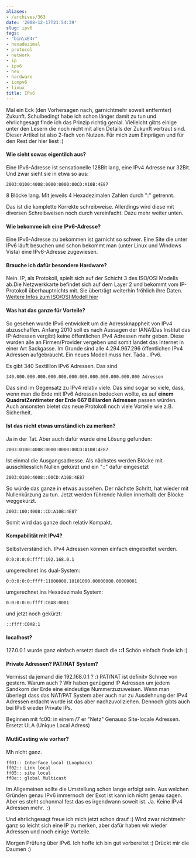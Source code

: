 ```yaml
---
aliases:
- /archives/363
date: '2008-12-17T21:54:39'
slug: ipv6
tags:
- "bin\xE4r"
- hexadezimal
- protocol
- network
- ip
- ipv6
- hex
- hardware
- icmpv6
- linux
title: IPv6
---
```


Mal ein Eck (den Vorhersagen nach, garnichtmehr soweit entfernter) Zukunft.
Schulbedingt habe ich schon länger damit zu tun und ehrlichgesagt finde ich
das Prinzip richtig genial. Vielleicht gibts einige unter den Lesern die
noch nicht mit allen Details der Zukunft vertraut sind. Dieser Artikel ist
also 2-fach von Nutzen. Für mich zum Einprägen und für den Rest der hier
liest :)

#### Wie sieht sowas eigentilch aus?

Eine IPv6-Adresse ist sensationelle 128Bit lang, eine IPv4 Adresse nur
32Bit. Und zwar sieht sie in etwa so aus:

    2003:0100:4008:0000:0000:00CD:A10B:4E87

8 Blöcke lang. Mit jeweils 4 Hexadezimalen Zahlen durch ":" getrennt.

Das ist die komplette Korrekte schreibweise. Allerdings wird diese mit
diversen Schreibweisen noch durch vereinfacht.  Dazu mehr weiter unten.

#### Wie bekomme ich eine IPv6-Adresse?

Eine IPv6-Adresse zu bekommen ist garnicht so schwer. Eine Site die unter
IPv6 läuft besuchen und schon bekommt man (unter Linux und Windows Vista)
eine IPv6-Adresse zugewiesen.

#### Brauche ich dafür besondere Hardware?

Nein. IP, als Protokoll, spielt sich auf der Schicht 3 des ISO/OSI Modells
ab.Die Netzwerkkarte befindet sich auf dem Layer 2 und bekommt vom
IP-Protokoll überhauptnichts mit. Sie überträgt weiterhin fröhlich ihre
Daten.  [Weitere Infos zum ISO/OSI Modell hier](http://de.wikipedia.org/wiki/OSI-Modell)

#### Was hat das ganze für Vorteile?

So gesehen wurde IPv6 entwickelt um die Adressknappheit von IPv4
abzuschaffen. Anfang 2010 soll es nach Aussagen der IANA(Das Institut das
IP-Adressen vergibt) keine öffentlichen IPv4 Adressen mehr geben. Diese
wurden alle an Firmen/Provider vergeben und somit landet das Internet in
einer Art Sackgasse. Im Grunde sind alle 4.294.967.296 öffentlichen IPv4
Adressen aufgebraucht.  Ein neues Modell muss her. Tada...IPv6.

Es gibt 340 Sextillion IPv6 Adressen. Das sind

    340.000.000.000.000.000.000.000.000.000.000.000.000 Adressen

Das sind im Gegensatz zu IPv4 relativ viele. Das sind sogar so viele, dass,
wenn man die Erde mit IPv6 Adressen bedecken wollte, es auf **einem
QuadratZentimeter der Erde 667 Billiarden Adressen** passen würden. Auch
ansonsten bietet das neue Protokoll noch viele Vorteile wie z.B.
Sicherheit.

#### Ist das nicht etwas umständlich zu merken?

Ja in der Tat. Aber auch dafür wurde eine Lösung gefunden:

    2003:0100:4008:0000:0000:00CD:A10B:4E87

Ist einmal die Ausgangsadresse.  Als nächstes werden Blöcke mit
ausschliesslich Nullen gekürzt und ein "::" dafür eingesetzt

    2003:0100:4008::00CD:A10B:4E87

So würde das ganze in etwas aussehen.  Der nächste Schritt, hat wieder mit
Nullenkürzung zu tun.  Jetzt werden führende Nullen innerhalb der Blöcke
weggekürzt.

    2003:100:4008::CD:A10B:4E87

Somit wird das ganze doch relativ Kompakt.

#### Kompabilität mit IPv4?

Selbstverständlich. IPv4 Adressen können einfach eingebettet werden.

    0:0:0:0:0:ffff:192.168.0.1

umgerechnet ins dual-System:

    0:0:0:0:0:ffff:11000000.10101000.00000000.00000001

umgerechnet ins Hexadezimale System:

    0:0:0:0:0:ffff:C0A8:0001

und jetzt noch gekürzt:

    ::ffff:C0A8:1

#### localhost?

127.0.0.1 wurde ganz einfach ersetzt durch die **::1** Schön einfach finde
ich :)

#### Private Adressen? PAT/NAT System?

Vermisst da jemand die 192.168.0.1 ? :) PAT/NAT ist definitv Schnee von
gestern. Warum auch ? Wir haben genügend IP Adressen um jedem Sandkorn der
Erde eine eindeutige Nummerzuzuweisen. Wenn man überlegt dass das NAT/PAT
System aber auch nur zu Ausdehnung der IPv4 Adressen erdacht wurde ist das
aber nachzuvollziehen. Dennoch gibts auch bei IPv6 wieder Private IPs.

Beginnen mit fc00: in einem /7 er "Netz" Genauso Site-locale Adressen.
Ersetzt ULA (Unique Local Adress)

#### MutliCasting wie vorher?

Mh nicht ganz.

    ff01:: Interface local (Loopback)
    ff02:: Link local
    ff05:: site local
    ff0e:: global Multicast

Im Allgemeinen sollte die Umstellung schon lange erfolgt sein. Aus welchen
Gründen genau IPv6 immernoch der Exot ist kann ich nicht genau sagen. Aber
es steht schonmal fest das es irgendwann soweit ist. Ja. Keine IPv4
Adressen mehr.  :)

Und ehrlichgesagt freue ich mich jetzt schon drauf :) Wird zwar nichtmehr
ganz so leicht sich eine IP zu merken, aber dafür haben wir wieder Adressen
und noch einige Vorteile.

Morgen Prüfung über IPv6. Ich hoffe ich bin gut vorbereitet :) Drückt mir
die Daumen :)
